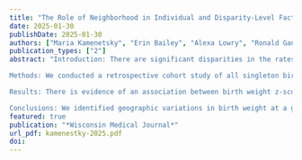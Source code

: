 ```yaml
---
title: "The Role of Neighborhood in Individual and Disparity-Level Factors and Birth Weight in Dane County, Wisconsin"
date: 2025-01-30
publishDate: 2025-01-30
authors: ["Maria Kamenetsky", "Erin Bailey", "Alexa Lowry", "Ronald Gangnon", "Brian Stafeil", "Kara Hoppe"]
publication_types: ["2"]
abstract: "Introduction: There are significant disparities in the rates of maternal and infant morbidity and mortality in the United States – a discrepancy of particular importance in Wisconsin, where Non-Hispanic Black women experience the highest mortality rates in the country. The adverse effects of neighborhood socioeconomic status and geographical distance to obstetrical care outcomes have been demonstrated previously, with poor neighborhood socioeconomic status having been linked to higher rates of preterm births and low birth weight infants, which both increase the risk of neonatal morbidity and mortality. The objective of this study was to investigate the contributions of Area Deprivation Index and geographic location on age-matched birth weight z-scores.

Methods: We conducted a retrospective cohort study of all singleton births >22 weeks’ gestation in Dane County, Wisconsin, from January 2016 through June 2018. Generalized additive models were adjusted for race/ethnicity, cigarette use, delivery route, pregnancy-related or chronic hypertension, pregestational and gestational diabetes, number of prenatal visits, maternal age, total weight gain, and pre-pregnancy body mass index.

Results: There is evidence of an association between birth weight z-score and spatial location (median P value 0.006). With area deprivation, we found no evidence of an association with birth weight z-score (-0.01; 95% CI, -0.03 to 0.01; P = 0.109). Mean birth weight z-scores were lowest (-0.72) in the urban center of Madison, while mean birth weight z-score was highest (0.18) in rural areas near the northeast, southeast, and southwest county borders. We found an effect of race/ethnicity on birth weight.

Conclusions: We identified geographic variations in birth weight at a granular level using census block groups and a holistic measure of deprivation, which can inform targeted public health interventions. The lack of evidence of area deprivation on birth outcomes but significant spatial trends demonstrated continued geographic disparities in our health care systems."
featured: true
publication: "*Wisconsin Medical Journal*"
url_pdf: kamenestky-2025.pdf
doi: 
---
```


